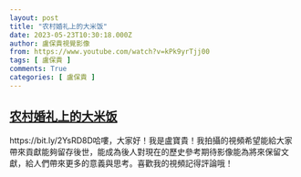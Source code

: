 ```yaml
---
layout: post
title: "农村婚礼上的大米饭"
date: 2023-05-23T10:30:18.000Z
author: 盧保貴視覺影像
from: https://www.youtube.com/watch?v=kPk9yrTjj00
tags: [ 盧保貴 ]
comments: True
categories: [ 盧保貴 ]
---
```

<!--1684837818000-->
[农村婚礼上的大米饭](https://www.youtube.com/watch?v=kPk9yrTjj00)
------

<div>
https://bit.ly/2YsRD8D哈嘍，大家好！我是盧寶貴！我拍攝的視頻希望能給大家帶來貢獻能夠留存後世，能成為後人對現在的歷史參考期待影像能為將來保留文獻，給人們帶來更多的意義與思考。喜歡我的視頻記得評論哦！
</div>
